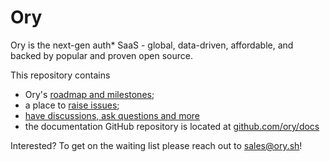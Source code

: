 # Ory

Ory is the next-gen auth* SaaS - global, data-driven, affordable, and backed by popular and proven open source.

This repository contains

- Ory's [roadmap and milestones](https://github.com/ory/cloud/milestones);
- a place to [raise issues](https://github.com/ory/cloud/issues);
- [have discussions, ask questions and more](https://github.com/ory/cloud/discussions)
- the documentation GitHub repository is located at [github.com/ory/docs](https://github.com/ory/docs)

Interested? To get on the waiting list please reach out to [sales@ory.sh](mailto:sales@ory.sh)!
